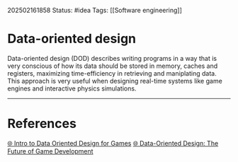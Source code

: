 202502161858
Status: #idea
Tags: [[Software engineering]]

# Data-oriented design

Data-oriented design (DOD) describes writing programs in a way that is very conscious of how its data should be stored in memory, caches and registers, maximizing time-efficiency in retrieving and maniplating data. This approach is very useful when designing real-time systems like game engines and interactive physics simulations.



___
# References
[🌐 Intro to Data Oriented Design for Games](https://www.youtube.com/watch?v=WwkuAqObplU)
[🌐 Data-Oriented Design: The Future of Game Development](https://www.youtube.com/watch?v=wG2Y42qArHY)